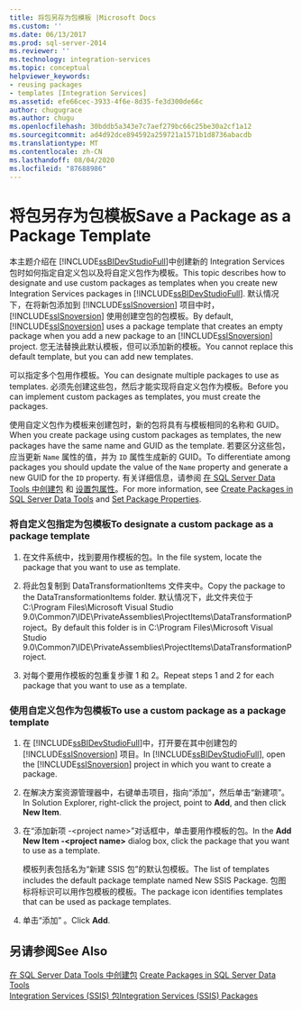 ```yaml
---
title: 将包另存为包模板 |Microsoft Docs
ms.custom: ''
ms.date: 06/13/2017
ms.prod: sql-server-2014
ms.reviewer: ''
ms.technology: integration-services
ms.topic: conceptual
helpviewer_keywords:
- reusing packages
- templates [Integration Services]
ms.assetid: efe66cec-3933-4f6e-8d35-fe3d300de66c
author: chugugrace
ms.author: chugu
ms.openlocfilehash: 30bddb5a343e7c7aef279bc66c25be30a2cf1a12
ms.sourcegitcommit: ad4d92dce894592a259721a1571b1d8736abacdb
ms.translationtype: MT
ms.contentlocale: zh-CN
ms.lasthandoff: 08/04/2020
ms.locfileid: "87688986"
---
```

# <a name="save-a-package-as-a-package-template"></a><span data-ttu-id="d8db6-102">将包另存为包模板</span><span class="sxs-lookup"><span data-stu-id="d8db6-102">Save a Package as a Package Template</span></span>
  <span data-ttu-id="d8db6-103">本主题介绍在 [!INCLUDE[ssBIDevStudioFull](../includes/ssbidevstudiofull-md.md)]中创建新的 Integration Services 包时如何指定自定义包以及将自定义包作为模板。</span><span class="sxs-lookup"><span data-stu-id="d8db6-103">This topic describes how to designate and use custom packages as templates when you create new Integration Services packages in [!INCLUDE[ssBIDevStudioFull](../includes/ssbidevstudiofull-md.md)].</span></span> <span data-ttu-id="d8db6-104">默认情况下，在将新包添加到 [!INCLUDE[ssISnoversion](../includes/ssisnoversion-md.md)] 项目中时， [!INCLUDE[ssISnoversion](../includes/ssisnoversion-md.md)] 使用创建空包的包模板。</span><span class="sxs-lookup"><span data-stu-id="d8db6-104">By default, [!INCLUDE[ssISnoversion](../includes/ssisnoversion-md.md)] uses a package template that creates an empty package when you add a new package to an [!INCLUDE[ssISnoversion](../includes/ssisnoversion-md.md)] project.</span></span> <span data-ttu-id="d8db6-105">您无法替换此默认模板，但可以添加新的模板。</span><span class="sxs-lookup"><span data-stu-id="d8db6-105">You cannot replace this default template, but you can add new templates.</span></span>  
  
 <span data-ttu-id="d8db6-106">可以指定多个包用作模板。</span><span class="sxs-lookup"><span data-stu-id="d8db6-106">You can designate multiple packages to use as templates.</span></span> <span data-ttu-id="d8db6-107">必须先创建这些包，然后才能实现将自定义包作为模板。</span><span class="sxs-lookup"><span data-stu-id="d8db6-107">Before you can implement custom packages as templates, you must create the packages.</span></span>  
  
 <span data-ttu-id="d8db6-108">使用自定义包作为模板来创建包时，新的包将具有与模板相同的名称和 GUID。</span><span class="sxs-lookup"><span data-stu-id="d8db6-108">When you create package using custom packages as templates, the new packages have the same name and GUID as the template.</span></span> <span data-ttu-id="d8db6-109">若要区分这些包，应当更新 `Name` 属性的值，并为 `ID` 属性生成新的 GUID。</span><span class="sxs-lookup"><span data-stu-id="d8db6-109">To differentiate among packages you should update the value of the `Name` property and generate a new GUID for the `ID` property.</span></span> <span data-ttu-id="d8db6-110">有关详细信息，请参阅 [在 SQL Server Data Tools 中创建包](create-packages-in-sql-server-data-tools.md) 和 [设置包属性](set-package-properties.md)。</span><span class="sxs-lookup"><span data-stu-id="d8db6-110">For more information, see [Create Packages in SQL Server Data Tools](create-packages-in-sql-server-data-tools.md) and [Set Package Properties](set-package-properties.md).</span></span>  
  
### <a name="to-designate-a-custom-package-as-a-package-template"></a><span data-ttu-id="d8db6-111">将自定义包指定为包模板</span><span class="sxs-lookup"><span data-stu-id="d8db6-111">To designate a custom package as a package template</span></span>  
  
1.  <span data-ttu-id="d8db6-112">在文件系统中，找到要用作模板的包。</span><span class="sxs-lookup"><span data-stu-id="d8db6-112">In the file system, locate the package that you want to use as template.</span></span>  
  
2.  <span data-ttu-id="d8db6-113">将此包复制到 DataTransformationItems 文件夹中。</span><span class="sxs-lookup"><span data-stu-id="d8db6-113">Copy the package to the DataTransformationItems folder.</span></span> <span data-ttu-id="d8db6-114">默认情况下，此文件夹位于 C:\Program Files\Microsoft Visual Studio 9.0\Common7\IDE\PrivateAssemblies\ProjectItems\DataTransformationProject。</span><span class="sxs-lookup"><span data-stu-id="d8db6-114">By default this folder is in C:\Program Files\Microsoft Visual Studio 9.0\Common7\IDE\PrivateAssemblies\ProjectItems\DataTransformationProject.</span></span>  
  
3.  <span data-ttu-id="d8db6-115">对每个要用作模板的包重复步骤 1 和 2。</span><span class="sxs-lookup"><span data-stu-id="d8db6-115">Repeat steps 1 and 2 for each package that you want to use as a template.</span></span>  
  
### <a name="to-use-a-custom-package-as-a-package-template"></a><span data-ttu-id="d8db6-116">使用自定义包作为包模板</span><span class="sxs-lookup"><span data-stu-id="d8db6-116">To use a custom package as a package template</span></span>  
  
1.  <span data-ttu-id="d8db6-117">在 [!INCLUDE[ssBIDevStudioFull](../includes/ssbidevstudiofull-md.md)]中，打开要在其中创建包的 [!INCLUDE[ssISnoversion](../includes/ssisnoversion-md.md)] 项目。</span><span class="sxs-lookup"><span data-stu-id="d8db6-117">In [!INCLUDE[ssBIDevStudioFull](../includes/ssbidevstudiofull-md.md)], open the [!INCLUDE[ssISnoversion](../includes/ssisnoversion-md.md)] project in which you want to create a package.</span></span>  
  
2.  <span data-ttu-id="d8db6-118">在解决方案资源管理器中，右键单击项目，指向“添加”，然后单击“新建项”。</span><span class="sxs-lookup"><span data-stu-id="d8db6-118">In Solution Explorer, right-click the project, point to **Add**, and then click **New Item**.</span></span>  
  
3.  <span data-ttu-id="d8db6-119">在“添加新项 -\<project name>”对话框中，单击要用作模板的包。</span><span class="sxs-lookup"><span data-stu-id="d8db6-119">In the **Add New Item -\<project name>** dialog box, click the package that you want to use as a template.</span></span>  
  
     <span data-ttu-id="d8db6-120">模板列表包括名为“新建 SSIS 包”的默认包模板。</span><span class="sxs-lookup"><span data-stu-id="d8db6-120">The list of templates includes the default package template named New SSIS Package.</span></span> <span data-ttu-id="d8db6-121">包图标将标识可以用作包模板的模板。</span><span class="sxs-lookup"><span data-stu-id="d8db6-121">The package icon identifies templates that can be used as package templates.</span></span>  
  
4.  <span data-ttu-id="d8db6-122">单击“添加”  。</span><span class="sxs-lookup"><span data-stu-id="d8db6-122">Click **Add**.</span></span>  
  
## <a name="see-also"></a><span data-ttu-id="d8db6-123">另请参阅</span><span class="sxs-lookup"><span data-stu-id="d8db6-123">See Also</span></span>  
 <span data-ttu-id="d8db6-124">[在 SQL Server Data Tools 中创建包](create-packages-in-sql-server-data-tools.md) </span><span class="sxs-lookup"><span data-stu-id="d8db6-124">[Create Packages in SQL Server Data Tools](create-packages-in-sql-server-data-tools.md) </span></span>  
 [<span data-ttu-id="d8db6-125">Integration Services (SSIS) 包</span><span class="sxs-lookup"><span data-stu-id="d8db6-125">Integration Services &#40;SSIS&#41; Packages</span></span>](../../2014/integration-services/integration-services-ssis-packages.md)  
  
  
